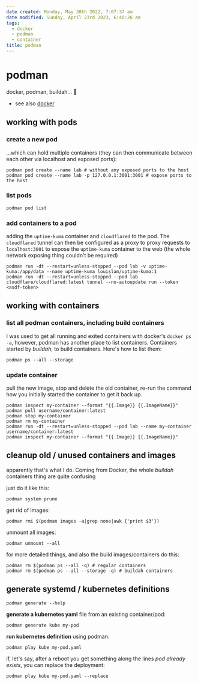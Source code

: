 ```yaml
---
date created: Monday, May 30th 2022, 7:07:37 am
date modified: Sunday, April 23rd 2023, 6:40:26 am
tags:
  - docker
  - podman
  - container
title: podman
---
```


# podman

docker, podman, buildah... 👋

- see also [docker](/man/docker)

## working with pods

### create a new pod

…which can hold multiple containers (they can then communicate between each other via localhost and exposed ports):

```shell
podman pod create --name lab # without any exposed ports to the host
podman pod create --name lab -p 127.0.0.1:3001:3001 # expose ports to the host
```

### list pods

```shell
podman pod list
```

### add containers to a pod

adding the `uptime-kuma` container and `cloudflared` to the pod. The `cloudflared` tunnel can then be configured as a proxy to proxy requests to `localhost:3001` to expose the `uptime-kuma` container to the web (the whole network exposing thing couldn't be required)

```shell
podman run -dt --restart=unless-stopped --pod lab -v uptime-kuma:/app/data --name uptime-kuma louislam/uptime-kuma:1
podman run -dt --restart=unless-stopped --pod lab cloudflare/cloudflared:latest tunnel --no-autoupdate run --token <asdf-token>
```

## working with containers

### list all podman containers, including build containers

I was used to get all running and exited containers with docker's `docker ps -a`, however, podman has another place to list containers. Containers started by *buildah*, to build containers. Here's how to list them:

```
podman ps --all --storage
```

### update container

pull the new image, stop and delete the old container, re-run the command how you initially started the container to get it back up.

```shell
podman inspect my-container --format "{{.Image}} {{.ImageName}}"
podman pull username/container:latest
podman stop my-container
podman rm my-container
podman run -dt --restart=unless-stopped --pod lab --name my-container username/container:latest
podman inspect my-container --format "{{.Image}} {{.ImageName}}"
```

## cleanup old / unused containers and images

apparently that's what I do. Coming from Docker, the whole *buildah* containers thing are quite confusing

just do it like this:

```shell
podman system prune
```

get rid of images:

```shell
podman rmi $(podman images -a|grep none|awk {'print $3'})
```

unmount all images:

```shell
podman unmount --all
```

for more detailed things, and also the build images/containers do this:

```shell
podman rm $(podman ps --all -q) # regular containers
podman rm $(podman ps --all --storage -q) # buildah containers
```

## generate systemd / kubernetes definitions

```shell
podman generate --help
```

**generate a kubernetes yaml** file from an existing container/pod:

```shell
podman generate kube my-pod
```

**run kubernetes definition** using podman:

```shell
podman play kube my-pod.yaml
```

if, let's say, after a reboot you get something along the lines *pod already exists*, you can replace the deployment:

```shell
podman play kube my-pod.yaml --replace
```
